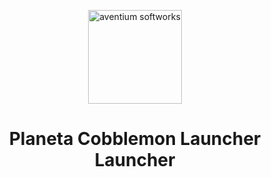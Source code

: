 <p align="center"><img src="https://www.planetacobblemon.com.br/uploads/c6d2db7bffc4a7aafd2095f0e86b34231d125a60logo.webp" width="150px" height="150px" alt="aventium softworks"></p>

<h1 align="center">Planeta Cobblemon Launcher Launcher</h1>